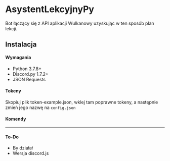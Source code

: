 # AsystentLekcyjnyPy

Bot łączący się z API aplikacji Wulkanowy uzyskując w ten sposób plan lekcji.

## Instalacja
#### **Wymagania**
- Python 3.7.8+
- Discord.py 1.7.2+
- JSON Requests

#### **Tokeny**
Skopiuj plik token-example.json, wklej tam poprawne tokeny, a następnie zmień jego nazwę na `config.json`

#### **Komendy**
---

#### To-Do
- By działał
- Wersja discord.js

